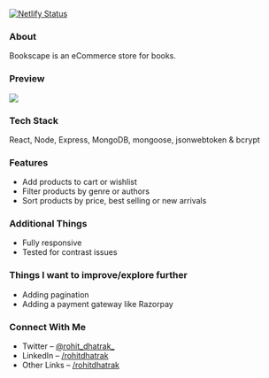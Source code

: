 [![Netlify Status](https://api.netlify.com/api/v1/badges/8f446351-b05e-441b-823a-856fab6753a0/deploy-status)](https://app.netlify.com/sites/store-bookscape/deploys)

### About
Bookscape is an eCommerce store for books.

### Preview
![](/client/public/demo.gif)

### Tech Stack
React, Node, Express, MongoDB, mongoose, jsonwebtoken & bcrypt

### Features
- Add products to cart or wishlist
- Filter products by genre or authors
- Sort products by price, best selling or new arrivals

### Additional Things
- Fully responsive
- Tested for contrast issues

### Things I want to improve/explore further
- Adding pagination
- Adding a payment gateway like Razorpay

### Connect With Me
- Twitter – [@rohit_dhatrak_](https://twitter.com/rohit_dhatrak_)
- LinkedIn – [/rohitdhatrak](https://www.linkedin.com/in/rohitdhatrak)
- Other Links – [/rohitdhatrak](https://rohitdhatrak.bio.link/)
